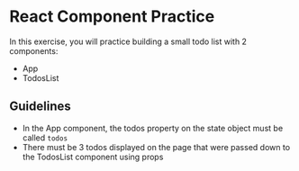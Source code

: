 # React Component Practice

In this exercise, you will practice building a small todo list with 2 components:

- App
- TodosList

## Guidelines

- In the App component, the todos property on the state object must be called `todos`
- There must be 3 todos displayed on the page that were passed down to the TodosList component using props

